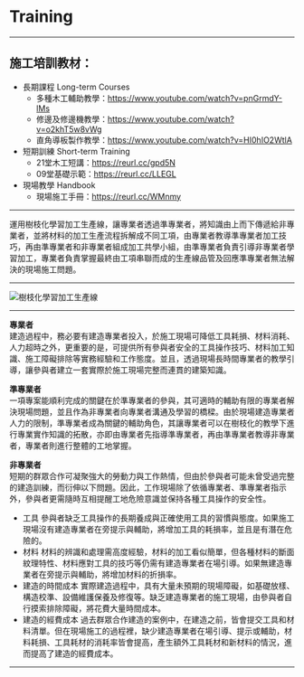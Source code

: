 # Training

***
## 施工培訓教材：<br/>
* 長期課程 Long-term Courses<br/>
   * 多種木工輔助教學：https://www.youtube.com/watch?v=pnGrmdY-lMs <br/>
   * 修邊及修邊機教學：https://www.youtube.com/watch?v=o2khT5w8vWg <br/>
   * 直角導板製作教學：https://www.youtube.com/watch?v=HI0hIO2WtlA <br/>
* 短期訓練 Short-term Training<br/>
   * 21堂木工短講：https://reurl.cc/gpd5N <br/>
   * 09堂基礎示範：https://reurl.cc/LLEGL <br/>
* 現場教學 Handbook<br/>
   * 現場施工手冊：https://reurl.cc/WMnmy <br/>
***

運用樹枝化學習加工生產線，讓專業者透過準專業者，將知識由上而下傳遞給非專業者，並將材料的加工生產流程拆解成不同工項，由專業者教導準專業者加工技巧，再由準專業者和非專業者組成加工共學小組，由準專業者負責引導非專業者學習加工，專業者負責掌握最終由工項串聯而成的生產線品管及回應準專業者無法解決的現場施工問題。<br>
***

  ![樹枝化學習加工生產線](https://drive.google.com/uc?export=view&id=1mFTq3ZHtWPLXg6dAM2BT-JAMZHaruiQh)

***

**專業者**<br> 
建造過程中，務必要有建造專業者投入，於施工現場可降低工具耗損、材料消耗、人力超時之外，更重要的是，可提供所有參與者安全的工具操作技巧、材料加工知識、施工障礙排除等實務經驗和工作態度。並且，透過現場長時間專業者的教學引導，讓參與者建立一套實際於施工現場完整而連貫的建築知識。<br> 

**準專業者**<br> 
一項專案能順利完成的關鍵在於準專業者的參與，其可適時的輔助有限的專業者解決現場問題，並且作為非專業者向專業者溝通及學習的橋樑。由於現場建造專業者人力的限制，準專業者成為關鍵的輔助角色，其讓專業者可以在樹枝化的教學下進行專業實作知識的拓散，亦即由專業者先指導準專業者，再由準專業者教導非專業者，專業者則進行整體的工地掌握。<br> 

**非專業者**<br> 
短期的群眾合作可凝聚強大的勞動力與工作熱情，但由於參與者可能未曾受過完整的建造訓練，而衍伸以下問題。因此，工作現場除了依循專業者、準專業者指示外，參與者更需隨時互相提醒工地危險意識並保持各種工具操作的安全性。<br> 
* 工具
參與者缺乏工具操作的長期養成與正確使用工具的習慣與態度。如果施工現場沒有建造專業者在旁提示與輔助，將增加工具的耗損率，並且是有潛在危險的。<br>
* 材料
材料的辨識和處理需高度經驗，材料的加工看似簡單，但各種材料的斷面紋理特性、材料應對工具的技巧等仍需有建造專業者在場引導。如果無建造專業者在旁提示與輔助，將增加材料的折損率。<br>
* 建造的時間成本
實際建造過程中，具有大量未預期的現場障礙，如基礎放樣、構造校準、設備維護保養及修復等。缺乏建造專業者的施工現場，由參與者自行摸索排除障礙，將花費大量時間成本。<br>
* 建造的經費成本
過去群眾合作建造的案例中，在建造之前，皆會提交工具和材料清單。但在現場施工的過程裡，缺少建造專業者在場引導、提示或輔助，材料耗損、工具耗材的消耗率皆會提高，產生額外工具耗材和新材料的情況，進而提高了建造的經費成本。<br>
 
***

